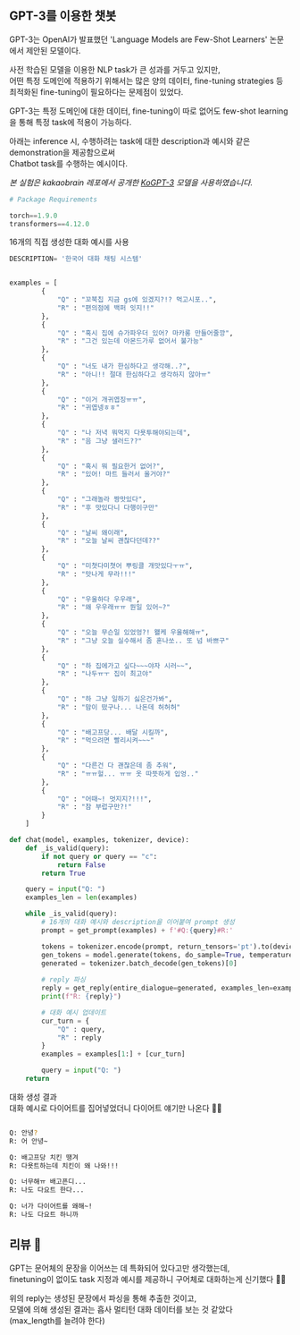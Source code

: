 ## **GPT-3를 이용한 챗봇**

GPT-3는 OpenAI가 발표했던 'Language Models are Few-Shot Learners' 논문에서 제안된 모델이다.  

사전 학습된 모델을 이용한 NLP task가 큰 성과를 거두고 있지만,  
어떤 특정 도메인에 적용하기 위해서는 많은 양의 데이터, fine-tuning strategies 등 최적화된 fine-tuning이 필요하다는 문제점이 있었다.  

GPT-3는 특정 도메인에 대한 데이터, fine-tuning이 따로 없어도 few-shot learning을 통해 특정 task에 적용이 가능하다.  

아래는 inference 시, 수행하려는 task에 대한 description과 예시와 같은 demonstration을 제공함으로써  
Chatbot task를 수행하는 예시이다.  

_본 실험은 kakaobrain 레포에서 공개한 [KoGPT-3](https://github.com/kakaobrain/kogpt) 모델을 사용하였습니다._


```python
# Package Requirements

torch==1.9.0
transformers==4.12.0
```

16개의 직접 생성한 대화 예시를 사용
```python
DESCRIPTION= '한국어 대화 채팅 시스템'


examples = [
        {
            "Q" : "꼬북칩 지금 gs에 있겠지?!? 먹고시포..",
            "R" : "편의점에 백퍼 잇지!!"
        },
        {
            "Q" : "혹시 집에 슈가파우더 있어? 마카롱 만들어줄깡",
            "R" : "그건 있는데 아몬드가루 없어서 불가능"
        },
        {
            "Q" : "너도 내가 한심하다고 생각해..?",
            "R" : "아니!! 절대 한심하다고 생각하지 않아ㅠ"
        },
        {
            "Q" : "이거 개귀엽징ㅠㅠ",
            "R" : "귀엽넹ㅎㅎ"
        },
        {
            "Q" : "나 저녁 뭐먹지 다욧투해야되는데",
            "R" : "음 그냥 샐러드??"
        },
        {
            "Q" : "혹시 뭐 필요한거 없어?",
            "R" : "있어! 마트 들러서 올거야?"
        },
        {
            "Q" : "그래놀라 짱맛있다",
            "R" : "후 맛있다니 다행이구만"
        },
        {
            "Q" : "날씨 왜이래",
            "R" : "오늘 날씨 괜찮다던데??"
        },
        {
            "Q" : "미쳣다미쳣어 뿌링클 개맛있다ㅜㅠ",
            "R" : "맛나게 무라!!!"
        },
        {
            "Q" : "우울하다 우우래",
            "R" : "왜 우우래ㅠㅠ 뭔일 있어~?"
        },
        {
            "Q" : "오늘 무슨일 있었엉?! 왤케 우울해해ㅠ",
            "R" : "그냥 오늘 실수해서 좀 혼나쏘.. 또 넘 바쁘구"
        },
        {
            "Q" : "하 집에가고 싶다~~~야자 시러~~",
            "R" : "나두ㅠㅜ 집이 최고야"
        },
        {
            "Q" : "하 그냥 일하기 싫은건가봐",
            "R" : "맘이 떴구나... 나돈데 허허허"
        },
        {
            "Q" : "배고프당... 배달 시킬까",
            "R" : "먹으려면 빨리시켜~~~"
        },
        {
            "Q" : "다른건 다 괜찮은데 좀 추워",
            "R" : "ㅠㅠ헐... ㅠㅠ 옷 따뜻하게 입엉.."
        },
        {
            "Q" : "어때~! 멋지지?!!!",
            "R" : "참 부럽구만?!"
        }
    ]

```


```python
def chat(model, examples, tokenizer, device):
    def _is_valid(query):
        if not query or query == "c":
            return False
        return True

    query = input("Q: ")
    examples_len = len(examples)

    while _is_valid(query):
        # 16개의 대화 예시와 description을 이어붙여 prompt 생성
        prompt = get_prompt(examples) + f'#Q:{query}#R:'

        tokens = tokenizer.encode(prompt, return_tensors='pt').to(device=device, non_blocking=True)
        gen_tokens = model.generate(tokens, do_sample=True, temperature=0.8, max_length=tokens.size(1)+100)
        generated = tokenizer.batch_decode(gen_tokens)[0]
        
        # reply 파싱
        reply = get_reply(entire_dialogue=generated, examples_len=examples_len)
        print(f"R: {reply}")

        # 대화 예시 업데이트
        cur_turn = {
            "Q" : query,
            "R" : reply
        }
        examples = examples[1:] + [cur_turn]

        query = input("Q: ")
    return
```

대화 생성 결과  
대화 예시로 다이어트를 집어넣었더니 다이어트 얘기만 나온다 🤦‍♀️

```bash

Q: 안녕?
R: 어 안녕~

Q: 배고프당 치킨 땡겨
R: 다욧트하는데 치킨이 왜 나와!!!

Q: 너무해ㅠ 배고픈디...
R: 나도 다요트 한다...

Q: 너가 다이어트를 왜해~!
R: 나도 다요트 하니까

```

## **리뷰 🧐**

GPT는 문어체의 문장을 이어쓰는 데 특화되어 있다고만 생각했는데,  
finetuning이 없이도 task 지정과 예시를 제공하니 구어체로 대화하는게 신기했다 👏👏

위의 reply는 생성된 문장에서 파싱을 통해 추출한 것이고,  
모델에 의해 생성된 결과는 흡사 멀티턴 대화 데이터를 보는 것 같았다  
(max_length를 늘려야 한다)



